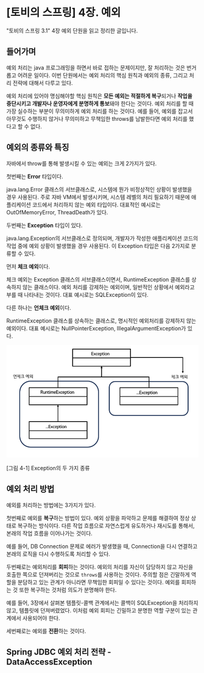 # [토비의 스프링] 4장. 예외



"토비의 스프링 3.1" 4장 예외 단원을 읽고 정리한 글입니다.



## 들어가며



예외 처리는 java 프로그래밍을 하면서 바로 접하는 문제이지만, 잘 처리하는 것은 번거롭고 어려운 일이다. 이번 단원에서는 예외 처리의 핵심 원칙과 예외의 종류, 그리고 처리 전략에 대해서 다루고 있다.

예외 처리에 있어야 명심해야할 핵심 원칙은 **모든 예외는 적절하게 복구**되거나 **작업을 중단시키고 개발자나 운영자에게 분명하게 통보**돼야 한다는 것이다. 예외 처리를 할 때 가장 실수하는 부분이 무의미하게 예외 처리를 하는 것이다. 예를 들어, 예외를 잡고서 아무것도 수행하지 않거나 무의미하고 무책임한 throws를 남발한다면 예외 처리를 했다고 할 수 없다.





## 예외의 종류와 특징

자바에서 throw를 통해 발생시킬 수 있는 예외는 크게 2가지가 있다.



첫번째는 **Error** 타입이다.

java.lang.Error 클래스의 서브클래스로, 시스템에 뭔가 비정상적인 상황이 발생했을 경우 사용된다. 주로 자바 VM에서 발생시키며, 시스템 레벨의 처리 필요하기 때문에 애플리케이션 코드에서 처리하지 않는 예외 타입이다. 대표적인 예시로는 OutOfMemoryError, ThreadDeath가 있다.



두번째는 **Exception** 타입이 있다.

java.lang.Exception의 서브클래스로 정의되며, 개발자가 작성한 애플리케이션 코드의 작업 중에 예외 상황이 발생했을 경우 사용된다.  이 Exception 타입은 다음 2가지로 분류할 수 있다. 

먼저 **체크 예외**이다.

체크 예외는 Exception 클래스의 서브클래스이면서, RuntimeException 클래스를 상속하지 않는 클래스이다. 예외 처리를 강제하는 예외이며, 일반적인 상황에서 예외라고 부를 때 나타내는 것이다. 대표 예시로는 SQLException이 있다. 

다른 하나는 **언체크 예외**이다.

RuntimeException 클래스를 상속하는 클래스로, 명시적인 예외처리를 강제하지 않는 예외이다. 대표 예시로는 NullPointerException, IllegalArgumentException가 있다. 

![image-20230726084437676](04.예외.assets/image-20230726084437676.png)

[그림 4-1] Exception의 두 가지 종류



## 예외 처리 방법

예외를 처리하는 방법에는 3가지가 있다.

첫번째로 예외를 **복구**하는 방법이 있다. 예외 상황을 파악하고 문제를 해결하여 정상 상태로 복구하는 방식이다. 다른 작업 흐름으로 자연스럽게 유도하거나 재시도를 통해서, 본래의 작업 흐름을 이어나가는 것이다.

예를 들어, DB Connection 문제로 에러가 발생했을 때, Connection을 다시 연결하고 본래의 로직을 다시 수행하도록 처리할 수 있다.



두번째로는 예외처리를  **회피**하는 것이다. 예외의 처리를 자신이 담당하지 않고 자신을 호출한 쪽으로 던져버리는 것으로 `throws`를 사용하는 것이다. 주의할 점은 긴말하게 역할을 분담하고 있는 관계가 아니라면 무책임한 회피일 수 있다는 것이다. 예외를 회피하는 것 또한 복구하는 것처럼 의도가 분명해야 한다. 

예를 들어, 3장에서 살펴본 템플릿-콜백 관계에서는 콜백이 SQLException을 처리하지 않고, 템플릿에 던져버렸었다. 이처럼 예외 회피는 긴밀하고 분명한 역할 구분이 있는 관계에서 사용되어야 한다.



세번째로는  예외를 **전환**하는 것이다. 























## Spring JDBC 예외 처리 전략 - DataAccessException 

